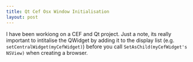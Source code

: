 ```yaml
---
title: Qt Cef Osx Window Initialisation
layout: post
---
```


I have been workiong on a CEF and Qt project. Just a note, its really important to intitalise the QWidget by adding it to the display list (e.g. `setCentralWidget(myCefWidget)`) before you call `SetAsChild(myCefWidget's NSView)` when creating a browser.